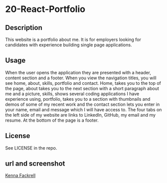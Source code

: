 # 20-React-Portfolio

## Description
This website is a portfolio about me. It is for employers looking for candidates with experience building single page applications.

## Usage
When the user opens the application they are presented with a header, content section and a footer. When you view the navigation titles, you will see home, about, skills, portfolio and contact. Home, takes you to the top of the page, about takes you to the next section with a short paragraph about me and a picture, skills, shows several coding applications I have experience using, portfolio, takes you to a section with thumbnails and demos of some of my recent work and the contact section lets you enter in your name, email and message which I will have access to. The four tabs on the left side of my website are links to LinkedIn, GitHub, my email and my resume. At the bottom of the page is a footer. 


## License
See LICENSE in the repo.

## url and screenshot

[Kenna Fackrell](https://kennacapri.github.io/20-react-portfolio/)